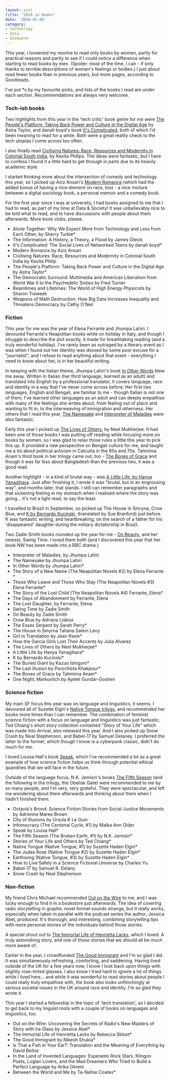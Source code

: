 ```yaml
---
layout: post
title: "2016 in books"
date: '2016-01-04'
category:
- technology
- data
- bookworm
---
```


This year, I loosened my resolve to read only books by women, partly for practical reasons and partly to see if I could notice a difference when starting to read books by men. (Spoiler: most of the time, I can - if only thanks to terrible descriptions of women's feelings or bodies.) I just about read fewer books than in previous years, but more pages, according to Goodreads.

I've put *s by my favourite picks, and lists of the books I read are under each section. Recommendations are always very welcome.

<!--more-->

### Tech-ish books

Two highlights from this year in the 'tech critic' book genre for me were [The People's Platform: Taking Back Power and Culture in the Digital Age](https://www.goodreads.com/book/show/13168201-the-people-s-platform?ac=1&from_search=true) by Astra Taylor, and danah boyd's book [It's Complicated](https://www.goodreads.com/book/show/18342787-it-s-complicated), both of which I'd been meaning to read for a while. Both were a great reality check to the tech utopias I come across too often.

I also finally read [Civilising Natures: Race, Resources and Modernity in Colonial South India](https://www.goodreads.com/book/show/25543132-civilising-natures), by Kavita Philips. The ideas were fantastic, but I have to confess I found it a little hard to get through in parts due to its heavily academic style.

I started thinking more about the intersection of comedy and technology this year, so I picked up Aziz Ansari's [Modern Romance](https://www.goodreads.com/book/show/23453112-modern-romance) (which had the added bonus of having a nice element on race, too) - a nice mixture between a digital sociology book, a personal memoir and a comedy book.

For the first year since I was at university, I had books assigned to me that I had to read, as part of my time at Data & Society! It was unbelievably nice to be told what to read, and to have discussions with people about them afterwards. More book clubs, please.

* Alone Together: Why We Expect More from Technology and Less from Each Other, by Sherry Turkle*
* The Information: A History, a Theory, a Flood by James Gleick
* It's Complicated: The Social Lives of Networked Teens by danah boyd*
* Modern Romance by Aziz Ansari 
* Civilising Natures: Race, Resources and Modernity in Colonial South India by Kavita Philip
* The People's Platform: Taking Back Power and Culture in the Digital Age by Astra Taylor* 
* The Democratic Surround: Multimedia and American Liberalism from World War II to the Psychedelic Sixties by Fred Turner
* Beamtimes and Lifetimes: The World of High Energy Physicists by Sharon Traweek
* Weapons of Math Destruction: How Big Data Increases Inequality and Threatens Democracy by Cathy O'Neil

### Fiction

This year for me was the year of Elena Ferrante and Jhumpa Lahiri. I devoured Ferrante's Neapolitan books while on holiday in Italy, and though I struggle to describe the plot exactly, it made for breathtaking reading (and a truly wonderful holiday). I've rarely been as outraged by a literary event as I was when I found out her identity was doxxed by some poor excuse for a "journalist", and I refuse to read anything about that event - everything I need to know about her, is in her beautiful writing.

In keeping with the Italian theme, Jhumpa Lahiri's book [In Other Words](https://www.goodreads.com/book/show/25614298-in-other-words) blew me away. Written in Italian (her third language, learned as an adult) and translated into English by a professional translator, it covers language, race and identity in a way that I've never come across before. Her first two languages, English and Bengali, are familiar to me - though Italian is not one of them, I've learned other languages as an adult and can deeply empathise with many of the feelings she writes about, from feeling out of place and wanting to fit in, to the interweaving of immigration and otherness. Her others that I read this year, [The Namesake](https://www.goodreads.com/book/show/33917.The_Namesake) and [Interpreter of Maladies](https://www.goodreads.com/book/show/5439.Interpreter_of_Maladies) were also fantastic.

Early this year I picked up [The Lives of Others](https://www.goodreads.com/book/show/25622258-the-lives-of-others), by Neel Mukherjee. It had been one of those books I was putting off reading while focusing more on books by women, so I was glad to relax those rules a little this year to pick this up. It provided a new perspective on Bengali culture for me, and taught me a lot about political activism in Calcutta in the 60s and 70s. Tahmima Anam's third book in her trilogy came out, too - [The Bones of Grace](https://www.goodreads.com/book/show/29217381-the-bones-of-grace) and though it was far less about Bangladesh than the previous two, it was a good read.

Another highlight - in a kind of brutal way - was [A Little Life, by Hanya Yanagihara](https://www.goodreads.com/book/show/22822858-a-little-life). Just after finishing it, I wrote it was "brutal, but in an engrossing way", and months later, that stands. I still can remember paragraphs and that sickening feeling in my stomach when I realised where the story was going... it's not a light read, to say the least.

I travelled to Brazil in September, so picked up The House in Smryna, Crow Blue, and [K by Bernardo Kucinski](https://www.goodreads.com/book/show/25373405-k), (translated by Sue Branford) just before. K was fantastic writing, and heartbreaking, on the search of a father for his 'disappeared' daughter during the military dictatorship in Brazil.

Two Zadie Smith books rounded up the year for me - [On Beauty](https://www.goodreads.com/book/show/3679.On_Beauty), and her newest, Swing Time. I loved them both (and I discovered this year that her book NW has been made into a BBC drama.)

* Interpreter of Maladies, by Jhumpa Lahiri
* The Namesake by Jhumpa Lahiri
* In Other Words by Jhumpa Lahiri*
* The Story of a New Name (The Neapolitan Novels #2) by Elena Ferrante *
* Those Who Leave and Those Who Stay (The Neapolitan Novels #3) Elena Ferrante*
* The Story of the Lost Child (The Neapolitan Novels #4) Ferrante, Elena*
* The Days of Abandonment by Ferrante, Elena
* The Lost Daughter, by Ferrante, Elena
* Swing Time by Zadie Smith 
* On Beauty by Zadie Smith 
* Crow Blue by Adriana Lisboa
* The Essex Serpent by Sarah Perry*
* The House in Smyrna Tatiana Salem Levy 
* Girl in Translation by Jean Kwok*
* How the García Girls Lost Their Accents by Julia Alvarez
* The Lives of Others by Neel Mukherjee*
* A Little Life by Hanya Yanagihara*
* K by Bernardo Kucinski*
* The Buried Giant by Kazuo Ishiguro*
* The Last Illusion by Porochista Khakpour*
* The Bones of Grace by Tahmima Anam*
* One Night, Markovitch by Ayelet Gundar-Goshen

### Science fiction 

My main SF focus this year was on language and linguistics, it seems. I devoured all of Suzette Elgin's [Native Tongue trilogy](https://www.goodreads.com/book/show/285563.Native_Tongue), and recommended her books more times than I can remember. The combination of feminist science fiction with a focus on language and linguistics was just fantastic. Ted Chiang's short story collection contained "Story of Your Life" which was made into Arrival, also released this year. And I also picked up Snow Crash by Neal Stephenson, and Babel-17 by Samuel Delaney. I preferred the latter to the former, which though I know is a cyberpunk classic, didn't do much for me.

I loved Louisa Hall's book [Speak](https://www.goodreads.com/book/show/23215488-speak), which I've recommended a lot as a great example of how science fiction helps us think through potential ethical quandries that we will face in the future.

Outside of the language focus, N.K. Jemisin's books [The Fifth Season](https://www.goodreads.com/book/show/19161852-the-fifth-season) (and the following in the trilogy, the Obelisk Gate) were recommended to me by so many people, and I'm very, very grateful. They were spectacular, and left me wondering about them afterwards and thinking about them when I hadn't finished them.

* Octavia's Brood: Science Fiction Stories from Social Justice Movements by Adrienne Maree Brown
* City of Illusions by Ursula K Le Guin
* Infomocracy (The Centenal Cycle, #1) by Malka Ann Older
* Speak by Louisa Hall*
* The Fifth Season (The Broken Earth, #1) by N.K. Jemisin*
* Stories of Your Life and Others by Ted Chiang*
* Native Tongue (Native Tongue, #1) by Suzette Haden Elgin*
* The Judas Rose (Native Tongue #2) by Suzette Haden Elgin*
* Earthsong (Native Tongue, #3) by Suzette Haden Elgin*
* How to Live Safely in a Science Fictional Universe by Charles Yu
* Babel-17 by Samuel R. Delany
* Snow Crash by Neal Stephenson

### Non-fiction

My friend Chris Michael recommended [Out on the Wire](https://www.goodreads.com/book/show/23742836-out-on-the-wire) to me, and I was lucky enough to find it in a bookstore just afterwards. The idea of covering radio storytelling in graphic novel format sounds strange, but it really works, especially when taken in parallel with the podcast series the author, Jessica Abel, produced. It's thorough, and interesting, combining storytelling tips with more personal stories of the individuals behind those stories.

A special shout out to [The Immortal Life of Henrietta Lacks](https://www.goodreads.com/book/show/6493208-the-immortal-life-of-henrietta-lacks), which I loved. A truly astonishing story, and one of those stories that we should all be much more aware of.

Earlier in the year, I crowdfunded [The Good Immigrant](https://www.goodreads.com/book/show/28668534-the-good-immigrant) and I'm so glad I did. It was simultaneously refreshing, comforting, and saddening. Having lived outside of the UK for a few years now, I know I look back upon things with slightly rose-tinted glasses. I also know I tried hard to ignore a lot of things while I lived here... and while it was wonderful to read stories about people I could really truly empathise with, the book also looks unflinchingly at serious societal issues in the UK around race and identity. I'm so glad they wrote it.

This year I started a fellowship in the topic of 'tech translation', so I decided to get back to my linguist roots with a couple of books on languages and linguistics, too.

* Out on the Wire: Uncovering the Secrets of Radio's New Masters of Story with Ira Glass by Jessica Abel*
* The Immortal Life of Henrietta Lacks by Rebecca Skloot*
* The Good Immigrant by Nikesh Shukla*
* Is That a Fish in Your Ear?: Translation and the Meaning of Everything by David Bellos
* In the Land of Invented Languages: Esperanto Rock Stars, Klingon Poets, Loglan Lovers, and the Mad Dreamers Who Tried to Build a Perfect Language by Arika Okrent
* Between the World and Me by Ta-Nehisi Coates*
